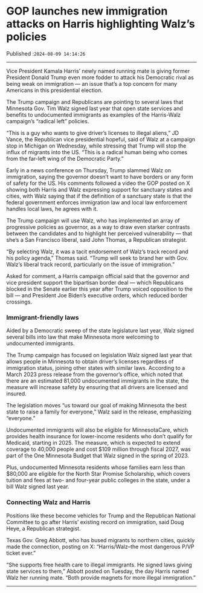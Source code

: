 # GOP launches new immigration attacks on Harris highlighting Walz’s policies

Published :`2024-08-09 14:14:26`

---

Vice President Kamala Harris’ newly named running mate is giving former President Donald Trump even more fodder to attack his Democratic rival as being weak on immigration — an issue that’s a top concern for many Americans in this presidential election.

The Trump campaign and Republicans are pointing to several laws that Minnesota Gov. Tim Walz signed last year that open state services and benefits to undocumented immigrants as examples of the Harris-Walz campaign’s “radical left” policies.

“This is a guy who wants to give driver’s licenses to illegal aliens,” JD Vance, the Republican vice presidential hopeful, said of Walz at a campaign stop in Michigan on Wednesday, while stressing that Trump will stop the influx of migrants into the US. “This is a radical human being who comes from the far-left wing of the Democratic Party.”

Early in a news conference on Thursday, Trump slammed Walz on immigration, saying the governor doesn’t want to have borders or any form of safety for the US. His comments followed a video the GOP posted on X showing both Harris and Walz expressing support for sanctuary states and cities, with Walz saying that if the definition of a sanctuary state is that the federal government enforces immigration law and local law enforcement handles local laws, he agrees with it.

The Trump campaign will use Walz, who has implemented an array of progressive policies as governor, as a way to draw even starker contrasts between the candidates and to highlight her perceived vulnerability — that she’s a San Francisco liberal, said John Thomas, a Republican strategist.

“By selecting Walz, it was a tacit endorsement of Walz’s track record and his policy agenda,” Thomas said. “Trump will seek to brand her with Gov. Walz’s liberal track record, particularly on the issue of immigration.”

Asked for comment, a Harris campaign official said that the governor and vice president support the bipartisan border deal — which Republicans blocked in the Senate earlier this year after Trump voiced opposition to the bill — and President Joe Biden’s executive orders, which reduced border crossings.

### Immigrant-friendly laws

Aided by a Democratic sweep of the state legislature last year, Walz signed several bills into law that make Minnesota more welcoming to undocumented immigrants.

The Trump campaign has focused on legislation Walz signed last year that allows people in Minnesota to obtain driver’s licenses regardless of immigration status, joining other states with similar laws. According to a March 2023 press release from the governor’s office, which noted that there are an estimated 81,000 undocumented immigrants in the state, the measure will increase safety by ensuring that all drivers are licensed and insured.

The legislation moves “us toward our goal of making Minnesota the best state to raise a family for everyone,” Walz said in the release, emphasizing “everyone.”

Undocumented immigrants will also be eligible for MinnesotaCare, which provides health insurance for lower-income residents who don’t qualify for Medicaid, starting in 2025. The measure, which is expected to extend coverage to 40,000 people and cost $109 million through fiscal 2027, was part of the One Minnesota Budget that Walz signed in the spring of 2023.

Plus, undocumented Minnesota residents whose families earn less than $80,000 are eligible for the North Star Promise Scholarship, which covers tuition and fees at two- and four-year public colleges in the state, under a bill Walz signed last year.

### Connecting Walz and Harris

Positions like these become vehicles for Trump and the Republican National Committee to go after Harris’ existing record on immigration, said Doug Heye, a Republican strategist.

Texas Gov. Greg Abbott, who has bused migrants to northern cities, quickly made the connection, posting on X: “Harris/Walz–the most dangerous P/VP ticket ever.”

“She supports free health care to illegal immigrants. He signed laws giving state services to them,” Abbott posted on Tuesday, the day Harris named Walz her running mate. “Both provide magnets for more illegal immigration.”

---


